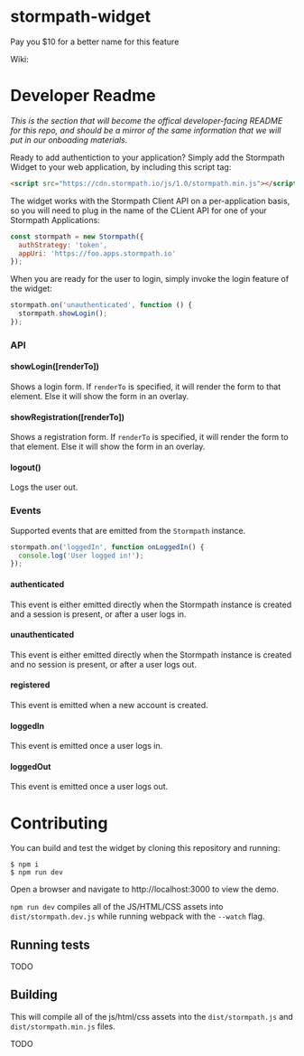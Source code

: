 # stormpath-widget

Pay you $10 for a better name for this feature

Wiki:

# Developer Readme

*This is the section that will become the offical developer-facing README for this repo, and should be a mirror of the same information that we will put in our onboading materials.*

Ready to add authentiction to your application?  Simply add the Stormpath Widget to your web application, by including this script tag:

```html
<script src="https://cdn.stormpath.io/js/1.0/stormpath.min.js"></script>
```

The widget works with the Stormpath Client API on a per-application basis, so you will need to plug in the name of the CLient API for one of your Stormpath Applications:

```javascript
const stormpath = new Stormpath({
  authStrategy: 'token',
  appUri: 'https://foo.apps.stormpath.io'
});
```

When you are ready for the user to login, simply invoke the login feature of the widget:

```javascript
stormpath.on('unauthenticated', function () {
  stormpath.showLogin();
});
```

### API

#### showLogin([renderTo])

Shows a login form. If `renderTo` is specified, it will render the form to that element. Else it will show the form in an overlay.

#### showRegistration([renderTo])

Shows a registration form. If `renderTo` is specified, it will render the form to that element. Else it will show the form in an overlay.

#### logout()

Logs the user out.

### Events

Supported events that are emitted from the `Stormpath` instance.

```javascript
stormpath.on('loggedIn', function onLoggedIn() {
  console.log('User logged in!');
});
```

#### authenticated

This event is either emitted directly when the Stormpath instance is created and a session is present, or after a user logs in.

#### unauthenticated

This event is either emitted directly when the Stormpath instance is created and no session is present, or after a user logs out.

#### registered

This event is emitted when a new account is created.

#### loggedIn

This event is emitted once a user logs in.

#### loggedOut

This event is emitted once a user logs out.

# Contributing

You can build and test the widget by cloning this repository and running:

```term
$ npm i
$ npm run dev
```

Open a browser and navigate to http://localhost:3000 to view the demo.

`npm run dev` compiles all of the JS/HTML/CSS assets into `dist/stormpath.dev.js` while running webpack with the `--watch` flag.

## Running tests

TODO

## Building

This will compile all of the js/html/css assets into the `dist/stormpath.js` and `dist/stormpath.min.js` files.

TODO
